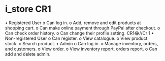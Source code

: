 # i_store CR1
• Registered User
  o Can log in.
  o Add, remove and edit products at shopping cart.
  o Can make online payment through PayPal after checkout.
  o Can check order history.
  o Can change their profile setting.
  CR1😂//Cr 1
• Non-registered User
  o Can register.
  o View catalogue.
  o View product stock.
  o Search product.
• Admin
  o Can log in.
  o Manage inventory, orders, and customers.
  o View order.
  o View inventory report, orders report.
  o Can add and delete admin.

